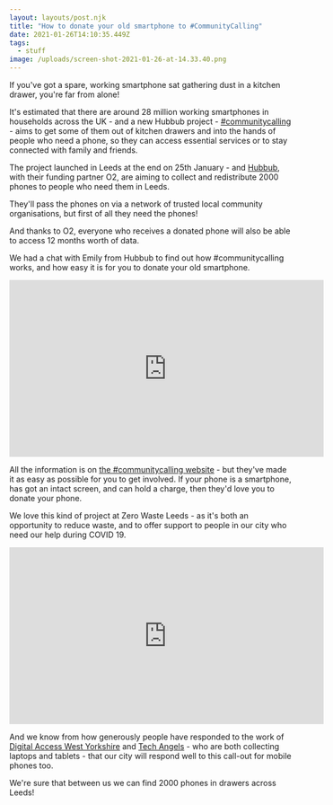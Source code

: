 ```yaml
---
layout: layouts/post.njk
title: "How to donate your old smartphone to #CommunityCalling"
date: 2021-01-26T14:10:35.449Z
tags:
  - stuff
image: /uploads/screen-shot-2021-01-26-at-14.33.40.png
---
```


If you've got a spare, working smartphone sat gathering dust in a kitchen drawer, you're far from alone!

It's estimated that there are around 28 million working smartphones in households across the UK - and a new Hubbub project - [\#communitycalling](https://www.hubbub.org.uk/communitycalling?utm_source=website&utm_medium=zerowasteleeds&utm_campaign=community_calling) - aims to get some of them out of kitchen drawers and into the hands of people who need a phone, so they can access essential services or to stay connected with family and friends.

The project launched in Leeds at the end on 25th January - and [Hubbub](https://www.hubbub.org.uk/), with their funding partner O2, are aiming to collect and redistribute 2000 phones to people who need them in Leeds.

They'll pass the phones on via a network of trusted local community organisations, but first of all they need the phones!

And thanks to O2, everyone who receives a donated phone will also be able to access 12 months worth of data.

We had a chat with Emily from Hubbub to find out how #communitycalling works, and how easy it is for you to donate your old smartphone.

<iframe width="560" height="315" src="https://www.youtube.com/embed/jWE_cS-W-zQ" frameborder="0" allow="accelerometer; autoplay; clipboard-write; encrypted-media; gyroscope; picture-in-picture" allowfullscreen></iframe>

All the information is on [the #communitycalling website](https://www.hubbub.org.uk/communitycalling?utm_source=website&utm_medium=zerowasteleeds&utm_campaign=community_calling) - but they've made it as easy as possible for you to get involved. If your phone is a smartphone, has got an intact screen, and can hold a charge, then they'd love you to donate your phone.

We love this kind of project at Zero Waste Leeds - as it's both an opportunity to reduce waste, and to offer support to people in our city who need our help during COVID 19.

<iframe width="560" height="315" src="https://www.youtube.com/embed/Ywdl92Isa6c" frameborder="0" allow="accelerometer; autoplay; clipboard-write; encrypted-media; gyroscope; picture-in-picture" allowfullscreen></iframe>

And we know from how generously people have responded to the work of [Digital Access West Yorkshire](https://www.zerowasteleeds.org.uk/tips/got-a-spare-laptop-or-tablet-why-not-donate-it/) and [Tech Angels](https://www.zerowasteleeds.org.uk/tips/tech-angels-helping-leeds-businesses-to-donate-surplus-laptops/) - who are both collecting laptops and tablets - that our city will respond well to this call-out for mobile phones too.

We're sure that between us we can find 2000 phones in drawers across Leeds!
